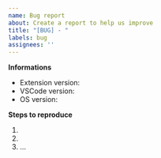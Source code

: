 ```yaml
---
name: Bug report
about: Create a report to help us improve
title: "[BUG] - "
labels: bug
assignees: ''
---
```


**Informations**

- Extension version: 
- VSCode version: 
- OS version: 

**Steps to reproduce**

1. 
2. 
3. ...